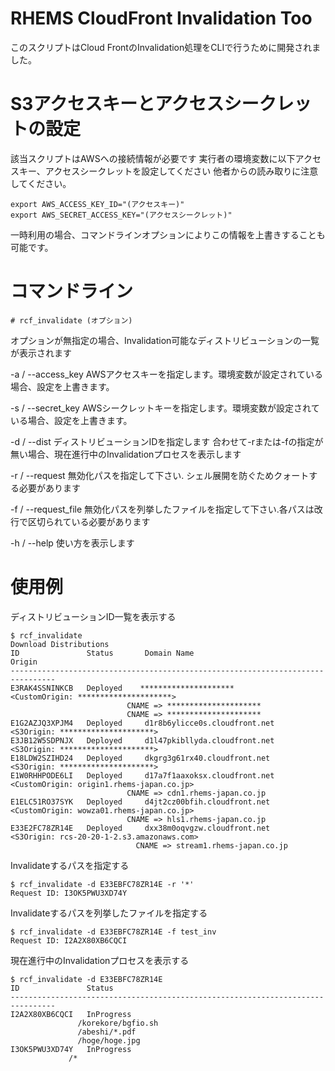 RHEMS CloudFront Invalidation Too
==========================================
このスクリプトはCloud FrontのInvalidation処理をCLIで行うために開発されました。

S3アクセスキーとアクセスシークレットの設定
==========================================
該当スクリプトはAWSへの接続情報が必要です
実行者の環境変数に以下アクセスキー、アクセスシークレットを設定してください
他者からの読み取りに注意してください。

    export AWS_ACCESS_KEY_ID="(アクセスキー)" 
    export AWS_SECRET_ACCESS_KEY="(アクセスシークレット)" 
    
一時利用の場合、コマンドラインオプションによりこの情報を上書きすることも可能です。

コマンドライン
==========================================

    # rcf_invalidate (オプション)

オプションが無指定の場合、Invalidation可能なディストリビューションの一覧が表示されます

  -a / --access_key
    AWSアクセスキーを指定します。環境変数が設定されている場合、設定を上書きます。
    
  -s / --secret_key
    AWSシークレットキーを指定します。環境変数が設定されている場合、設定を上書きます。

  -d / --dist
    ディストリビューションIDを指定します
    合わせて-rまたは-fの指定が無い場合、現在進行中のInvalidationプロセスを表示します

  -r / --request
    無効化パスを指定して下さい. シェル展開を防ぐためクォートする必要があります

  -f / --request_file
    無効化パスを列挙したファイルを指定して下さい.各パスは改行で区切られている必要があります

  -h / --help
  使い方を表示します

使用例
==========================================

ディストリビューションID一覧を表示する

    $ rcf_invalidate 
    Download Distributions
    ID               Status       Domain Name                            Origin
    --------------------------------------------------------------------------------
    E3RAK4SSNINKCB   Deployed    *********************          <CustomOrigin: *********************>
                              CNAME => *********************
                              CNAME => *********************
    E1G2AZJQ3XPJM4   Deployed     d1r8b6ylicce0s.cloudfront.net          <S3Origin: *********************>
    E3JB12W5SDPNJX   Deployed     d1l47pkibllyda.cloudfront.net          <S3Origin: *********************>
    E18LDW2SZIHD24   Deployed     dkgrg3g61rx40.cloudfront.net           <S3Origin: *********************>
    E1W0RHHPODE6LI   Deployed     d17a7f1aaxoksx.cloudfront.net          <CustomOrigin: origin1.rhems-japan.co.jp>
                              CNAME => cdn1.rhems-japan.co.jp
    E1ELC51RO37SYK   Deployed     d4jt2cz00bfih.cloudfront.net           <CustomOrigin: wowza01.rhems-japan.co.jp>
                              CNAME => hls1.rhems-japan.co.jp
    E33E2FC78ZR14E   Deployed     dxx38m0oqvgzw.cloudfront.net           <S3Origin: rcs-20-20-1-2.s3.amazonaws.com>
                                CNAME => stream1.rhems-japan.co.jp
                                
Invalidateするパスを指定する

    $ rcf_invalidate -d E33EBFC78ZR14E -r '*'
    Request ID: I3OK5PWU3XD74Y
    
Invalidateするパスを列挙したファイルを指定する

    $ rcf_invalidate -d E33EBFC78ZR14E -f test_inv 
    Request ID: I2A2X80XB6CQCI
    
現在進行中のInvalidationプロセスを表示する

    $ rcf_invalidate -d E33EBFC78ZR14E
    ID               Status      
    --------------------------------------------------------------------------------
    I2A2X80XB6CQCI   InProgress  
                   /korekore/bgfio.sh
                   /abeshi/*.pdf
                   /hoge/hoge.jpg
    I3OK5PWU3XD74Y   InProgress  
                 /*
